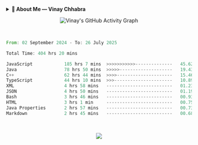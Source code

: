 <p align="center">
  <details>
    <summary><b>💫 About Me — Vinay Chhabra</b></summary>

  > 👋 Hi, I’m **Vinay Chhabra**  
  > A **DSA Enthusiast**, **Web Developer**, and **Competitive Programmer**  
  > Currently learning **Frontend System Design**, **Docker**, and **Kubernetes**  
  > Always **Learning and Growing** 🚀  

  ---

  ### 💬 Ask Me About:
  - Data Structures and Algorithms  
  - Competitive Programming  
  - Web Development  

  ---

  ### 📫 Reach Me:
  - 📧 [Chhabravinay549@gmail.com](mailto:Chhabravinay549@gmail.com)  
  - 💼 [LinkedIn](https://www.linkedin.com/in/vinay-chhabra-a377601a9/)  
  - 🐙 [GitHub](https://github.com/code-walker-23)  

  ---

  ### 📈 GitHub Stats
  ![Profile Views](https://img.shields.io/badge/Profile%20Views-1000-blue?style=flat-square)
  ![GitHub Followers](https://img.shields.io/github/followers/code-walker-23?style=flat-square&logo=github)

  </details>
</p>




<div align="center">
  
 ![Vinay's GitHub Activity Graph](https://github-readme-activity-graph.vercel.app/graph?username=code-walker-23&bg_color=0d1117&color=ffffff&line=ee2a7b&point=f0f0f0&area=true&hide_border=true)

<br>

</div>



<!--START_SECTION:waka-->

```rust
From: 02 September 2024 - To: 26 July 2025

Total Time: 404 hrs 20 mins

JavaScript            185 hrs 7 mins  >>>>>>>>>>>--------------   45.62 %
Java                  78 hrs 50 mins  >>>>>--------------------   19.43 %
C++                   62 hrs 44 mins  >>>>---------------------   15.46 %
TypeScript            44 hrs 10 mins  >>>----------------------   10.89 %
XML                   4 hrs 58 mins   -------------------------   01.23 %
JSON                  4 hrs 50 mins   -------------------------   01.19 %
Bash                  3 hrs 46 mins   -------------------------   00.93 %
HTML                  3 hrs 1 min     -------------------------   00.75 %
Java Properties       2 hrs 57 mins   -------------------------   00.73 %
Markdown              2 hrs 45 mins   -------------------------   00.68 %
```

<!--END_SECTION:waka-->



<div align="center">
  
<br>

![](https://quotes-github-readme.vercel.app/api?type=horizontal&theme=gruvbox)

</div>
